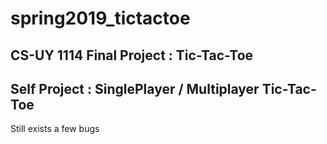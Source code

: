 # spring2019_tictactoe

## CS-UY 1114 Final Project : Tic-Tac-Toe

## Self Project : SinglePlayer / Multiplayer Tic-Tac-Toe
Still exists a few bugs
